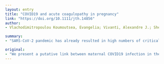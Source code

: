 ```yaml
---
layout: entry
title: "COVID19 and acute coagulopathy in pregnancy"
link: "https://doi.org/10.1111/jth.14856"
author:
- Vlachodimitropoulou Koumoutsea, Evangelia; Vivanti, Alexandre J.; Shehata, Nadine; Benachi, Alexandra; Le Gouez, Agnes; Desconclois, Celine; Whittle, Wendy; Snelgrove, John; Malinowski, Kinga Ann

summary:
- "SARS-CoV-2 pandemic has already resulted in high numbers of critically ill patients and deaths in the non-pregnant population, mainly due to respiratory failure. During viral outbreaks, pregnancy poses a uniquely increased risk to women due to changes to immune function, alongside physiological adaptive alterations. The laboratory derangements may be reminiscent of HELLP syndrome. Monitoring of APTT and fibrinogen levels should be considered in pregnancy."

original:
- "We present a putative link between maternal COVID19 infection in the peripartum period and rapid maternal deterioration with early organ dysfunction and coagulopathy. The current pandemic with SARS-CoV-2 has already resulted in high numbers of critically ill patients and deaths in the non-pregnant population, mainly due to respiratory failure. During viral outbreaks, pregnancy poses a uniquely increased risk to women due to changes to immune function, alongside physiological adaptive alterations, such as increased oxygen consumption and edema of the respiratory tract. The laboratory derangements may be reminiscent of HELLP syndrome, and thus knowledge of the COVID19 relationship is paramount for appropriate diagnosis and management. In addition to routine measurements of D-dimers, prothrombin time, and platelet count in all patients presenting with COVID19 as per ISTH guidance, monitoring of APTT and fibrinogen levels should be considered in pregnancy, as highlighted in this report. These investigations in SARS-CoV-2-positive pregnant women are vital, as their derangement may signal a more severe COVID19 infection, and may warrant pre-emptive admission and consideration of delivery to achieve maternal stabilization."
---
```


